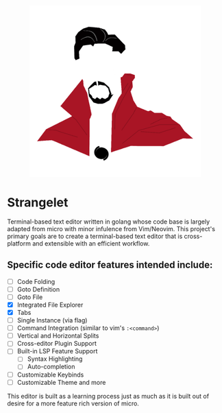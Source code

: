 <div align="center">
    <img src="./strangelet.png" width="400" height="400" />
</div>

# Strangelet
Terminal-based text editor written in golang whose code base is largely adapted from micro with minor infulence from Vim/Neovim.
This project's primary goals are to create a terminal-based text editor that is cross-platform and extensible with an efficient workflow.

## Specific code editor features intended include:

- [ ] Code Folding
- [ ] Goto Definition
- [ ] Goto File
- [x] Integrated File Explorer
- [x] Tabs
- [ ] Single Instance (via flag)
- [ ] Command Integration (similar to vim's `:<command>`)
- [ ] Vertical and Horizontal Splits
- [ ] Cross-editor Plugin Support
- [ ] Built-in LSP Feature Support
    - [ ] Syntax Highlighting
    - [ ] Auto-completion
- [ ] Customizable Keybinds
- [ ] Customizable Theme
and more

This editor is built as a learning process just as much as it is built out of desire for a more feature rich version of micro.
